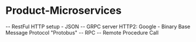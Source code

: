 # Product-Microservices

-- RestFul HTTP setup - JSON
-- GRPC server HTTP2: Google - Binary Base Message Protocol "Protobus"
-- RPC -- Remote Procedure Call
